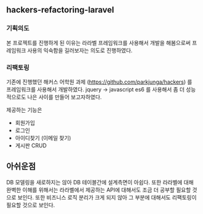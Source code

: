 
## hackers-refactoring-laravel

### 기획의도 
본 프로젝트를 진행하게 된 이유는 라라벨 프레임워크를 사용해서 개발을 해봄으로써 프레임워크 사용의 익숙함을 길러보자는 의도로 진행하였다.

### 리팩토링  
기존에 진행했던 해커스 어학원 과제 (https://github.com/parkjunga/hackers) 를 프레임워크를 사용해서 개발하였다.
jquery -> javascript es6 를 사용해서 좀 더 성능적으로도 나은 사이를 만들어 보고자하였다. 

제공하는 기능은 
- 회원가입
- 로그인 
- 아이디찾기 (이메일 찾기)
- 게시판 CRUD

## 아쉬운점
DB 모델링을 새로하지는 않아 DB 테이블간에 설계측면이 아쉽다. 또한 라라벨에 대해 완벽한 이해를 위해서는 라라벨에서 제공하는 API에 대해서도 조금 더 공부할 필요할 것으로 보인다.
또한 비즈니스 로직 분리가 크게 되지 않아 그 부분에 대해서도 리팩토링이 필요할 것으로 보인다. 
